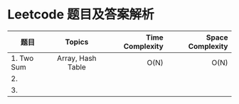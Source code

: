 # Leetcode 题目及答案解析


| 题目     |     Topics       | Time Complexity | Space Complexity|
| ------------- |:-------------:| -----:| -----:|
| 1. Two Sum     | Array, Hash Table |  O(N)    | O(N)|
| 2.     |       |   | |
| 3. |       |     | |